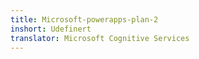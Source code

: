 ```yaml
---
title: Microsoft-powerapps-plan-2
inshort: Udefinert
translator: Microsoft Cognitive Services
---
```




